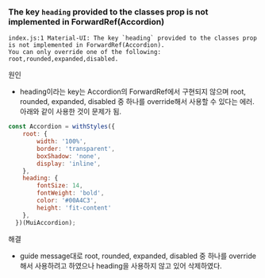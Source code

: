 ### The key `heading` provided to the classes prop is not implemented in ForwardRef(Accordion)
```
index.js:1 Material-UI: The key `heading` provided to the classes prop is not implemented in ForwardRef(Accordion).
You can only override one of the following: root,rounded,expanded,disabled.
```
원인 
* heading이라는 key는 Accordion의 ForwardRef에서 구현되지 않으며 root, rounded, expanded, disabled 중 하나를 override해서 사용할 수 있다는 에러.
아래와 같이 사용한 것이 문제가 됨.

```javascript
const Accordion = withStyles({
    root: {
        width: '100%',
        border: 'transparent',
        boxShadow: 'none',
        display: 'inline',
    },
    heading: {
        fontSize: 14,
        fontWeight: 'bold',
        color: '#00A4C3',
        height: 'fit-content'
    },
  })(MuiAccordion);
```
해결
* guide message대로 root, rounded, expanded, disabled 중 하나를 override해서 사용하려고 하였으나 heading을 사용하지 않고 있어 삭제하였다. 
